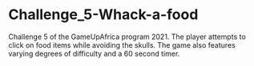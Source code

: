 # Challenge_5-Whack-a-food
Challenge 5 of the GameUpAfrica program 2021. The player attempts to click on food items while avoiding the skulls. The game also features varying degrees of difficulty and a 60 second timer.
